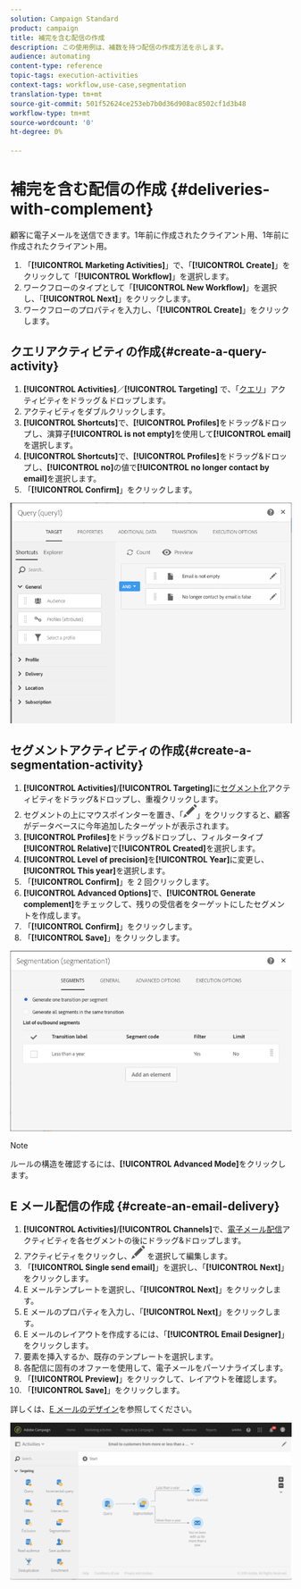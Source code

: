 ```yaml
---
solution: Campaign Standard
product: campaign
title: 補完を含む配信の作成
description: この使用例は、補数を持つ配信の作成方法を示します。
audience: automating
content-type: reference
topic-tags: execution-activities
context-tags: workflow,use-case,segmentation
translation-type: tm+mt
source-git-commit: 501f52624ce253eb7b0d36d908ac8502cf1d3b48
workflow-type: tm+mt
source-wordcount: '0'
ht-degree: 0%

---
```



# 補完を含む配信の作成 {#deliveries-with-complement}

顧客に電子メールを送信できます。1年前に作成されたクライアント用、1年前に作成されたクライアント用。

1. 「**[!UICONTROL Marketing Activities]**」で、「**[!UICONTROL Create]**」をクリックして「**[!UICONTROL Workflow]**」を選択します。
1. ワークフローのタイプとして「**[!UICONTROL New Workflow]**」を選択し、「**[!UICONTROL Next]**」をクリックします。
1. ワークフローのプロパティを入力し、「**[!UICONTROL Create]**」をクリックします。

## クエリアクティビティの作成{#create-a-query-activity}

1. **[!UICONTROL Activities]**／**[!UICONTROL Targeting]** で、「[クエリ](../../automating/using/query.md)」アクティビティをドラッグ＆ドロップします。
1. アクティビティをダブルクリックします。
1. **[!UICONTROL Shortcuts]**&#x200B;で、**[!UICONTROL Profiles]**&#x200B;をドラッグ&amp;ドロップし、演算子&#x200B;**[!UICONTROL is not empty]**&#x200B;を使用して&#x200B;**[!UICONTROL email]**&#x200B;を選択します。
1. **[!UICONTROL Shortcuts]**&#x200B;で、**[!UICONTROL Profiles]**&#x200B;をドラッグ&amp;ドロップし、**[!UICONTROL no]**&#x200B;の値で&#x200B;**[!UICONTROL no longer contact by email]**&#x200B;を選択します。
1. 「**[!UICONTROL Confirm]**」をクリックします。

![](assets/wf-complement-query.png)

## セグメントアクティビティの作成{#create-a-segmentation-activity}

1. **[!UICONTROL Activities]**/**[!UICONTROL Targeting]**&#x200B;に[セグメント化](../../automating/using/segmentation.md)アクティビティをドラッグ&amp;ドロップし、重複クリックします。
1. セグメントの上にマウスポインターを置き、「![](assets/edit_darkgrey-24px.png)」をクリックすると、顧客がデータベースに今年追加したターゲットが表示されます。
1. **[!UICONTROL Profiles]**&#x200B;をドラッグ&amp;ドロップし、フィルタータイプ&#x200B;**[!UICONTROL Relative]**&#x200B;で&#x200B;**[!UICONTROL Created]**&#x200B;を選択します。
1. **[!UICONTROL Level of precision]**&#x200B;を&#x200B;**[!UICONTROL Year]**&#x200B;に変更し、**[!UICONTROL This year]**&#x200B;を選択します。
1. 「**[!UICONTROL Confirm]**」を 2 回クリックします。
1. **[!UICONTROL Advanced Options]**&#x200B;で、**[!UICONTROL Generate complement]**&#x200B;をチェックして、残りの受信者をターゲットにしたセグメントを作成します。
1. 「**[!UICONTROL Confirm]**」をクリックします。
1. 「**[!UICONTROL Save]**」をクリックします。

![](assets/wf-complement-segmentation.png)

>[!NOTE]
>
>ルールの構造を確認するには、**[!UICONTROL Advanced Mode]**&#x200B;をクリックします。

## E メール配信の作成 {#create-an-email-delivery}

1. **[!UICONTROL Activities]**/**[!UICONTROL Channels]**&#x200B;で、[電子メール配信](../../automating/using/email-delivery.md)アクティビティを各セグメントの後にドラッグ&amp;ドロップします。
1. アクティビティをクリックし、![](assets/edit_darkgrey-24px.png) を選択して編集します。
1. 「**[!UICONTROL Single send email]**」を選択し、「**[!UICONTROL Next]**」をクリックします。
1. E メールテンプレートを選択し、「**[!UICONTROL Next]**」をクリックします。
1. E メールのプロパティを入力し、「**[!UICONTROL Next]**」をクリックします。
1. E メールのレイアウトを作成するには、「**[!UICONTROL Email Designer]**」をクリックします。
1. 要素を挿入するか、既存のテンプレートを選択します。
1. 各配信に固有のオファーを使用して、電子メールをパーソナライズします。
1. 「**[!UICONTROL Preview]**」をクリックして、レイアウトを確認します。
1. 「**[!UICONTROL Save]**」をクリックします。

詳しくは、[E メールのデザイン](../../designing/using/designing-from-scratch.md#designing-an-email-content-from-scratch)を参照してください。

![](assets/wf-deliveries-with-a-complement.png)
